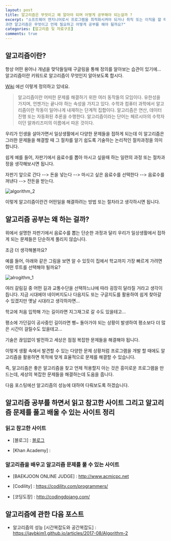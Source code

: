 ```yaml
---
layout: post
title: 알고리즘은 무엇이고 왜 알아야 되며 어떻게 공부해야 되는걸까 ?
excerpt: "소프트웨어 엔지니어로서 프로그램을 최적화시켜야 되거나 취직 또는 이직을 할 때 코딩테스트를 요구하는 기업이 종종 있습니다.
과연 알고리즘은 무엇이고 언제 필요하고 어떻게 공부를 해야 될까요?"
categories: [알고리즘 및 자료구조]
comments: true
---
```


## 알고리즘이란?

항상 어떤 용어나 개념을 맞닥들일때 구글링을 통해 정의를 알아보는 습관이 있기에... 알고리즘이란 키워드로 알고리즘이 무엇인지 알아보도록 합시다.

[Wiki](https://ko.wikipedia.org/wiki/%EC%95%8C%EA%B3%A0%EB%A6%AC%EC%A6%98) 에선 이렇게 정의하고 있네요.

> 알고리즘이란 어떠한 문제를 해결하기 위한 여러 동작들의 모임이다. 유한성을 가지며, 언젠가는 끝나야 하는 속성을 가지고 있다. 수학과 컴퓨터 과학에서 알고리즘이란 작동이 일어나게 내재하는 단계적 집합이다. 알고리즘은 연산, 데이터 진행 또는 자동화된 추론을 수행한다. 알고리즘이라는 단어는 페르시아의 수학자이던 알콰리즈미의 이름에서 따온 것이다.

우리가 인생을 살아가면서 일상생활에서 다양한 문제들을 접하게 되는데 이 알고리즘은 그러한 문제들을 해결할 때 그 절차를 알기 쉽도록 기술하는 논리적인 절차과정을 의미합니다.

쉽게 예를 들어, 자판기에서 음료수를 뽑아 마시고 싶을때 하는 일련의 과정 또는 절차과정을 생각해보시면 됩니다.

자판기 앞으로 간다 --> 돈을 넣는다 --> 마시고 싶은 음료수를 선택한다 --> 음료수를 꺼낸다 --> 잔돈을 받는다.

![algorithm_2](https://user-images.githubusercontent.com/20435620/29493942-2b79eb20-85db-11e7-8059-cb5c4ea0f2ee.png)


이렇게 알고리즘이란건 어떤일을 해결하려는 방법 또는 절차라고 생각하시면 됩니다.


## 알고리즘 공부는 왜 하는 걸까?

위에서 설명한 자판기에서 음료수를 뽑는 단순한 과정과 달리 우리가 일상생활에서 접하게 되는 문제들은 단순하게 풀리지 않습니다.

조금 더 생각해볼까요?

예를 들어, 아래와 같은 그림을 보면 알 수 있듯이 집에서 학교까지 가장 빠르게 가려면 어떤 루트를 선택해야 될까요?

![alrogithm_1](https://user-images.githubusercontent.com/20435620/29493889-7d60142e-85da-11e7-80f9-bd6743518cd2.png)

여러 갈림길 중 어떤 길과 교통수단을 선택하느냐에 따라 굉장히 달라질 거라고 생각이 듭니다.
지금 시대에야 네이버지도나 다음지도 또는 구글지도를 활용하여 쉽게 찾아갈 수 있겠지만 옛날 시대라고 생각하자면...

학교에 처음 입학해 가는 길이라면 지그재그로 갈 수도 있을테고...

평소에 가던길이 공사중인 길이라면 삥~ 돌아가야 되는 상황이 발생하여 평소보다 더 많은 시간이 걸릴수도 있을테고...

기술은 끊임없이 발전하고 세상은 점점 복잡한 문제들을 해결해야 됩니다.

이렇게 생활 속에서 발견할 수 있는 다양한 문제 상황처럼 프로그램을 개발 할 때에도 알고리즘을 활용하면 목적에 맞게 효율적으로 문제를 해결할 수 있습니다.

즉, 알고리즘은 좋은 알고리즘을 찾고 언제 적용할지 아는 것은 흥미로운 프로그램을 만드는데, 세상의 복잡한 문제들을 해결하는데 도움을 줍니다.


다음 포스팅에선 알고리즘의 성능에 대하여 다뤄보도록 하겠습니다.


## 알고리즘 공부를 하면서 읽고 참고한 사이트 그리고 알고리즘 문제를 풀고 배울 수 있는 사이트 정리

### 읽고 참고한 사이트

* [블로그] : [블로그](https://codly.co.kr/algorithm)

* [Khan Academy] : [](https://ko.khanacademy.org/computing/computer-science/algorithms)

### 알고리즘을 배우고 알고리즘 문제를 풀 수 있는 사이트

* [BAEKJOON ONLINE JUDGE] : http://www.acmicpc.net

* [Codility] : https://codility.com/programmers/

* [코딩도장] : http://codingdojang.com/



## 알고리즘에 관한 다음 포스트

* 알고리즘의 성능 [시간복잡도와 공간복잡도] : https://jaybkim1.github.io/articles/2017-08/Algorithm-2
